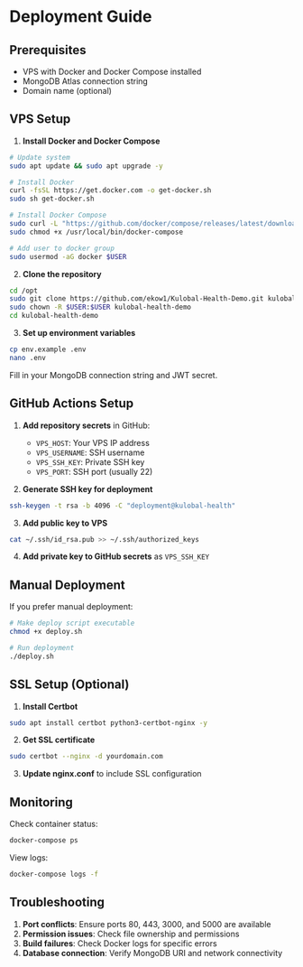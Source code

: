 # Deployment Guide

## Prerequisites

- VPS with Docker and Docker Compose installed
- MongoDB Atlas connection string
- Domain name (optional)

## VPS Setup

1. **Install Docker and Docker Compose**
```bash
# Update system
sudo apt update && sudo apt upgrade -y

# Install Docker
curl -fsSL https://get.docker.com -o get-docker.sh
sudo sh get-docker.sh

# Install Docker Compose
sudo curl -L "https://github.com/docker/compose/releases/latest/download/docker-compose-$(uname -s)-$(uname -m)" -o /usr/local/bin/docker-compose
sudo chmod +x /usr/local/bin/docker-compose

# Add user to docker group
sudo usermod -aG docker $USER
```

2. **Clone the repository**
```bash
cd /opt
sudo git clone https://github.com/ekow1/Kulobal-Health-Demo.git kulobal-health-demo
sudo chown -R $USER:$USER kulobal-health-demo
cd kulobal-health-demo
```

3. **Set up environment variables**
```bash
cp env.example .env
nano .env
```

Fill in your MongoDB connection string and JWT secret.

## GitHub Actions Setup

1. **Add repository secrets** in GitHub:
   - `VPS_HOST`: Your VPS IP address
   - `VPS_USERNAME`: SSH username
   - `VPS_SSH_KEY`: Private SSH key
   - `VPS_PORT`: SSH port (usually 22)

2. **Generate SSH key for deployment**
```bash
ssh-keygen -t rsa -b 4096 -C "deployment@kulobal-health"
```

3. **Add public key to VPS**
```bash
cat ~/.ssh/id_rsa.pub >> ~/.ssh/authorized_keys
```

4. **Add private key to GitHub secrets** as `VPS_SSH_KEY`

## Manual Deployment

If you prefer manual deployment:

```bash
# Make deploy script executable
chmod +x deploy.sh

# Run deployment
./deploy.sh
```

## SSL Setup (Optional)

1. **Install Certbot**
```bash
sudo apt install certbot python3-certbot-nginx -y
```

2. **Get SSL certificate**
```bash
sudo certbot --nginx -d yourdomain.com
```

3. **Update nginx.conf** to include SSL configuration

## Monitoring

Check container status:
```bash
docker-compose ps
```

View logs:
```bash
docker-compose logs -f
```

## Troubleshooting

1. **Port conflicts**: Ensure ports 80, 443, 3000, and 5000 are available
2. **Permission issues**: Check file ownership and permissions
3. **Build failures**: Check Docker logs for specific errors
4. **Database connection**: Verify MongoDB URI and network connectivity
